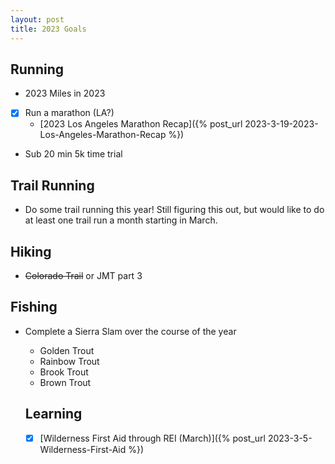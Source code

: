 ```yaml
---
layout: post
title: 2023 Goals
---
```


## Running
- 2023 Miles in 2023 
- [x] Run a marathon (LA?)
  - [2023 Los Angeles Marathon Recap]({% post_url 2023-3-19-2023-Los-Angeles-Marathon-Recap %})
- Sub 20 min 5k time trial

## Trail Running
- Do some trail running this year! Still figuring this out, but would like to do at least one trail run a month starting in March.

## Hiking
- ~~Colorado Trail~~ or JMT part 3

## Fishing
- Complete a Sierra Slam over the course of the year
  - Golden Trout
  - Rainbow Trout
  - Brook Trout
  - Brown Trout

  ## Learning
  - [x] [Wilderness First Aid through REI (March)]({% post_url 2023-3-5-Wilderness-First-Aid %})